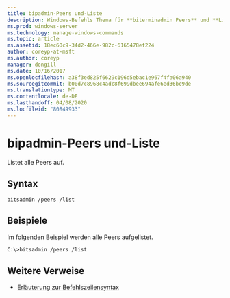 ```yaml
---
title: bipadmin-Peers und-Liste
description: Windows-Befehls Thema für **biterminadmin Peers** und **List**, das alle Peers auflistet.
ms.prod: windows-server
ms.technology: manage-windows-commands
ms.topic: article
ms.assetid: 18ec60c9-34d2-466e-982c-6165478ef224
author: coreyp-at-msft
ms.author: coreyp
manager: dongill
ms.date: 10/16/2017
ms.openlocfilehash: a38f3ed825f6629c196d5ebac1e967f4fa06a940
ms.sourcegitcommit: b00d7c8968c4adc8f699dbee694afe6ed36bc9de
ms.translationtype: MT
ms.contentlocale: de-DE
ms.lasthandoff: 04/08/2020
ms.locfileid: "80849933"
---
```

# <a name="bitsadmin-peers-and-list"></a>bipadmin-Peers und-Liste

Listet alle Peers auf.

## <a name="syntax"></a>Syntax

```
bitsadmin /peers /list
```

## <a name="examples"></a><a name=BKMK_examples></a>Beispiele

Im folgenden Beispiel werden alle Peers aufgelistet.

```
C:\>bitsadmin /peers /list
```

## <a name="additional-references"></a>Weitere Verweise

- [Erläuterung zur Befehlszeilensyntax](command-line-syntax-key.md)